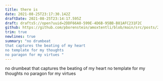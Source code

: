 ```yaml
---
title: there is
date: 2021-08-25T23:17:30.142Z
draftDate: 2021-08-25T23:14:17.595Z
draft: drafts5://open?uuid=2DDF66A8-599E-4D6B-95BB-B81AFC231F2C
github: https://github.com/pborenstein/amoxtentli/blob/main/src/posts/2ddf66a8-599e-4d6b-95bb-b81afc231f2c.md
trim: true
newlines: true
summary: "no drumbeat 
that captures the beating of my heart 
no template for my thoughts 
no paragon for my virtues "
---
```


no drumbeat
that captures the beating of my heart
no template for my thoughts
no paragon for my virtues
